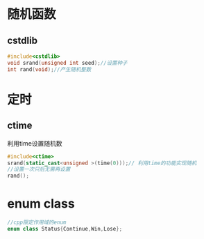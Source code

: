 # 随机函数
## cstdlib
```c++
#include<cstdlib>
void srand(unsigned int seed);//设置种子
int rand(void);//产生随机整数
```
# 定时
## ctime
利用time设置随机数
```c++
#include<ctime>
srand(static_cast<unsigned >(time(0)));// 利用time的功能实现随机
//设置一次只后无需再设置
rand();
```

# enum class
```c++
//cpp限定作用域的enum
enum class Status{Continue,Win,Lose};
```